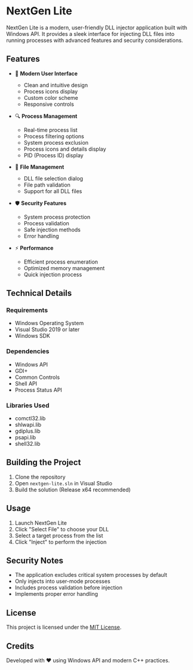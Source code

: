 # NextGen Lite

NextGen Lite is a modern, user-friendly DLL injector application built with Windows API. It provides a sleek interface for injecting DLL files into running processes with advanced features and security considerations.

## Features

- 🎯 **Modern User Interface**
  - Clean and intuitive design
  - Process icons display
  - Custom color scheme
  - Responsive controls

- 🔍 **Process Management**
  - Real-time process list
  - Process filtering options
  - System process exclusion
  - Process icons and details display
  - PID (Process ID) display

- 📂 **File Management**
  - DLL file selection dialog
  - File path validation
  - Support for all DLL files

- 🛡️ **Security Features**
  - System process protection
  - Process validation
  - Safe injection methods
  - Error handling

- ⚡ **Performance**
  - Efficient process enumeration
  - Optimized memory management
  - Quick injection process

## Technical Details

### Requirements
- Windows Operating System
- Visual Studio 2019 or later
- Windows SDK

### Dependencies
- Windows API
- GDI+
- Common Controls
- Shell API
- Process Status API

### Libraries Used
- comctl32.lib
- shlwapi.lib
- gdiplus.lib
- psapi.lib
- shell32.lib

## Building the Project

1. Clone the repository
2. Open `nextgen-lite.sln` in Visual Studio
3. Build the solution (Release x64 recommended)

## Usage

1. Launch NextGen Lite
2. Click "Select File" to choose your DLL
3. Select a target process from the list
4. Click "Inject" to perform the injection

## Security Notes

- The application excludes critical system processes by default
- Only injects into user-mode processes
- Includes process validation before injection
- Implements proper error handling

## License

This project is licensed under the [MIT License](https://opensource.org/licenses/MIT).

## Credits

Developed with ❤️ using Windows API and modern C++ practices. 
